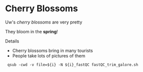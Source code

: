 # Cherry Blossoms
Uw's *cherry blossoms* are very pretty

They bloom in the **spring**! 

Details

- Cherry blossoms bring in many tourists
- People take lots of pictures of them

```
 qsub -cwd -v file=${i} -N ${i}_fastQC fastQC_trim_galore.sh
 ```
